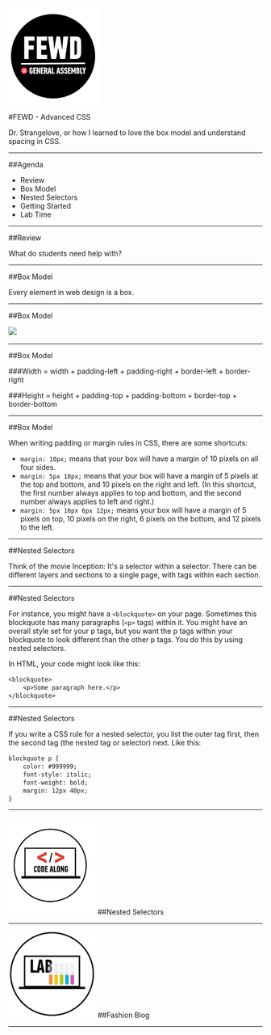 ![GeneralAssemb.ly](../../img/icons/FEWD_Logo.png)

#FEWD - Advanced CSS

Dr. Strangelove, or how I learned to love the box model and understand spacing in CSS.

---


##Agenda

*	Review
*	Box Model
*	Nested Selectors
*	Getting Started
*	Lab Time

---

##Review

What do students need help with?

---


##Box Model

Every element in web design is a box. 

---


##Box Model

![](http://www.mandalatv.net/itp/drivebys/css/lib/img/box_model.gif)

---

##Box Model

###Width = width + padding-left + padding-right + border-left + border-right

###Height = height + padding-top + padding-bottom + border-top + border-bottom

---

##Box Model

When writing padding or margin rules in CSS, there are some shortcuts:

- ```margin: 10px;``` means that your box will have a margin of 10 pixels on all four sides.
- ```margin: 5px 10px;``` means that your box will have a margin of 5 pixels at the top and bottom, and 10 pixels on the right and left. (In this shortcut, the first number always applies to top and bottom, and the second number always applies to left and right.)
- ```margin: 5px 10px 6px 12px;``` means your box will have a margin of 5 pixels on top, 10 pixels on the right, 6 pixels on the bottom, and 12 pixels to the left.

---

##Nested Selectors 

Think of the movie Inception: It's a selector within a selector. There can be different layers and sections to a single page, with tags within each section.

---

##Nested Selectors

For instance, you might have a ```<blockquote>``` on your page. Sometimes this blockquote has many paragraphs (```<p>``` tags) within it. You might have an overall style set for your p tags, but you want the p tags within your blockquote to look different than the other p tags. You do this by using nested selectors.

In HTML, your code might look like this:

```
<blockquote>
    <p>Some paragraph here.</p>
</blockquote>

```

---

##Nested Selectors

If you write a CSS rule for a nested selector, you list the outer tag first, then the second tag (the nested tag or selector) next. Like this:

```
blockquote p {
    color: #999999;
    font-style: italic;
    font-weight: bold;
    margin: 12px 40px;
}
```

---


![GeneralAssemb.ly](../../img/icons/code_along.png)
##Nested Selectors

---


![GeneralAssemb.ly](../../img/icons/exercise_icon_md.png)
##Fashion Blog

---

